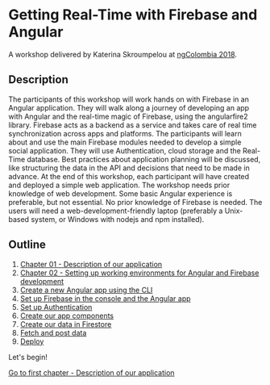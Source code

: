 # Getting Real-Time with Firebase and Angular

A workshop delivered by Katerina Skroumpelou at [ngColombia 2018](https://www.ngcolombia.com/).

## Description

The participants of this workshop will work hands on with Firebase in an Angular application.
They will walk along a journey of developing an app with Angular and the real-time magic of Firebase, using the angularfire2 library.
Firebase acts as a backend as a service and takes care of real time synchronization across apps and platforms. The participants will learn about and use the main Firebase modules needed to develop a simple social application. They will use Authentication, cloud storage and the Real-Time database. Best practices about application planning will be discussed, like structuring the data in the API and decisions that need to be made in advance.
At the end of this workshop, each participant will have created and deployed a simple web application.
The workshop needs prior knowledge of web development. Some basic Angular experience is preferable, but not essential. No prior knowledge of Firebase is needed.
The users will need a web-development-friendly laptop (preferably a Unix-based system, or Windows with nodejs and npm installed).

## Outline

1. [Chapter 01 - Description of our application](Chapter_01.md)
2. [Chapter 02 - Setting up working environments for Angular and Firebase development](Chapter_02.md)
3. [Create a new Angular app using the CLI](Chapter_03.md)
4. [Set up Firebase in the console and the Angular app](Chapter_04.md)
5. [Set up Authentication](Chapter_05.md)
6. [Create our app components](Chapter_06.md)
7. [Create our data in Firestore](Chapter_07.md)
8. [Fetch and post data](Chapter_08.md)
9. [Deploy](Chapter_09.md)

Let's begin!

[Go to first chapter - Description of our application](Chapter_01.md)
